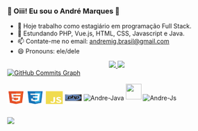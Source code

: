### 🦅 Oiii! Eu sou o André Marques 👋

- 🔭 Hoje trabalho como estagiário em programação Full Stack.
- 🌱 Estundando PHP, Vue.js, HTML, CSS, Javascript e Java.
- 📫 Contate-me no email: andremig.brasil@gmail.com
- 😄 Pronouns: ele/dele

<div align="center">
  <a href="https://github.com/Andre-Marques-Dev">
  <img height="180em" src="https://github-readme-stats.vercel.app/api?username=Andre-Marques-Dev&show_icons=true&theme=dracula&include_all_commits=true&count_private=true"/>
  <img height="180em" src="https://github-readme-stats.vercel.app/api/top-langs/?username=Andre-Marques-Dev&layout=compact&langs_count=7&theme=dracula"/>
</div>
  <a href="http://www.github.com/Andre-Marques-Dev"><img src="https://activity-graph.herokuapp.com/graph?username=Andre-Marques-Dev&bg_color=171717&color=ffffff&line=3382ed&point=ffffff&area_color=171717&area=true&hide_border=true&custom_title=GitHub%20Commits%20Graph" alt="GitHub Commits Graph" /></a>
  <div style="display: inline_block"><br>
  <img align="center" alt="Andre-HTML" height="30" width="40" src="https://raw.githubusercontent.com/devicons/devicon/master/icons/html5/html5-original.svg">
  <img align="center" alt="Andre-CSS" height="30" width="40" src="https://raw.githubusercontent.com/devicons/devicon/master/icons/css3/css3-original.svg">
  <img align="center" alt="Andre-Js" height="30" width="40" src="https://raw.githubusercontent.com/devicons/devicon/master/icons/javascript/javascript-plain.svg">
  <img align="center" alt="Andre-Python" height="30" width="40" src="https://github.com/devicons/devicon/blob/master/icons/php/php-original.svg">
  <img align="center" alt="Andre-Java" height="30" width="40" src="https://cdn.jsdelivr.net/gh/devicons/devicon/icons/java/java-original.svg">
  <img src="https://cdn.jsdelivr.net/gh/devicons/devicon/icons/git/git-original.svg" height="36" width="36"/>
  <img align="center" alt="Andre-Js" height="30" width="40" src="https://github.com/Andre-Marques-Dev/devicon/blob/master/icons/vuejs/vuejs-original-wordmark.svg">
</div>
  
  ##
  
  <div>
  <a href="https://www.linkedin.com/in/andr%C3%A9-marques-65aa1a108/" target="_blank"><img src="https://img.shields.io/badge/-LinkedIn-%230077B5?style=for-the-badge&logo=linkedin&logoColor=white" target="_blank"></a> 
  </div>
